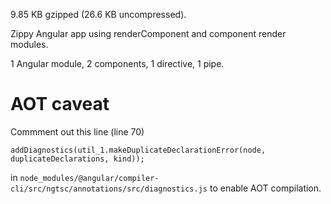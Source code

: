 9.85 KB gzipped (26.6 KB uncompressed).

Zippy Angular app using renderComponent and component render modules.

1 Angular module, 2 components, 1 directive, 1 pipe.

# AOT caveat
Commment out this line (line 70)

```
addDiagnostics(util_1.makeDuplicateDeclarationError(node, duplicateDeclarations, kind));
```

in `node_modules/@angular/compiler-cli/src/ngtsc/annotations/src/diagnostics.js`
to enable AOT compilation.